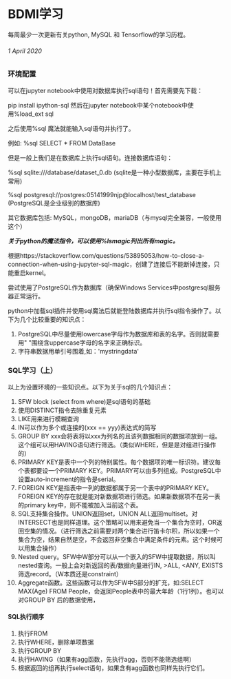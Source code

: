 # BDMI学习

每周最少一次更新有关python, MySQL 和 Tensorflow的学习历程。

###### 1 April 2020

### 环境配置

可以在jupyter notebook中使用对数据库执行sql语句！首先需要先下载：

pip install ipython-sql
然后在jupyter notebook中某个notebook中使用%load_ext sql

之后使用%sql 魔法就能输入sql语句并执行了。

例如: %sql SELECT * FROM DataBase



但是一般上我们是在数据库上执行sql语句。连接数据库语句：

%sql sqlite:///database/dataset_0.db  (sqlite是一种小型数据库，主要在手机上常用)

%sql postgresql://postgres:05141999njp@localhost/test_database  (PostgreSQL是企业级别的数据库)

其它数据库包括: MySQL，mongoDB，mariaDB（与mysql完全兼容，一般使用这个）

***关于python的魔法指令，可以使用%lsmagic列出所有magic。***



根据https://stackoverflow.com/questions/53895053/how-to-close-a-connection-when-using-jupyter-sql-magic，创建了连接后不能断掉连接，只能重启kernel。



尝试使用了PostgreSQL作为数据库（确保Windows Services中postgresql服务器正常运行。

python中加载sql插件并使用sql魔法后就能登陆数据库并执行sql指令操作了。以下为几个比较重要的知识点：

1. PostgreSQL中尽量使用lowercase字母作为数据库和表的名字。否则就需要用" "围绕含uppercase字母的名字来正确标识。
2. 字符串数据用单引号围着,如：'mystringdata'



### SQL学习（上）

以上为设置环境的一些知识点。以下为关于sql的几个知识点：

1. SFW block (select from where)是sql语句的基础
2. 使用DISTINCT指令去除重复元素
3. LIKE用来进行模糊查询
4. IN可以作为多个或连接的(xxx == yyy)表达式的简写
5. GROUP BY xxx会将表将以xxx为列名的且该列数据相同的数据项放到一组。这个组可以用HAVING语句进行筛选。（类似WHERE，但是是对组进行操作的）
6. PRIMARY KEY是表中一个列的特别属性。每个数据项的唯一标识符。建议每个表都要设一个PRIMARY KEY。PRIMARY可以由多列组成。PostgreSQL中设置auto-increment的指令是serial。
7. FOREIGN KEY是指表中一列的数据都属于另一个表中的PRIMARY KEY。FOREIGN KEY的存在就是能对新数据项进行筛选。如果新数据项不在另一表的primary key中，则不能被加入当前这个表。
8. SQL支持集合操作。UNION返回set，UNION ALL返回multiset。对INTERSECT也是同样道理。这个策略可以用来避免当一个集合为空时，OR返回空集的情况。（进行筛选之前需要对两个集合进行笛卡尔积，所以如果一个集合为空，结果自然是空，不会返回非空集合中满足条件的元素。这个时候可以用集合操作）
9. Nested query。SFW中W部分可以从一个嵌入的SFW中提取数据，所以叫nested查询。一般上会对新返回的表/数据向量进行IN, >ALL, <ANY, EXISTS筛选record。（W本质还是constraint）
10. Aggregate函数。这些函数可以作为SFW中S部分的扩充，如:SELECT MAX(Age) FROM People，会返回People表中的最大年龄（1行1列）。也可以对GROUP BY 后的数据使用，



#### SQL执行顺序

1. 执行FROM
2. 执行WHERE，删除单项数据
3. 执行GROUP BY
4. 执行HAVING（如果有agg函数，先执行agg，否则不能筛选组啊）
5. 根据返回的组再执行select语句，如果含有agg函数也同样先执行它们。

